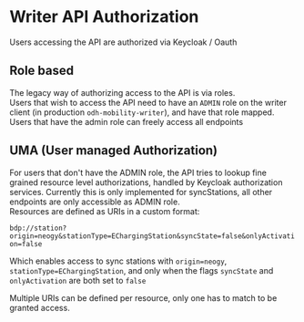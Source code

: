 <!--
SPDX-FileCopyrightText: NOI Techpark <digital@noi.bz.it>

SPDX-License-Identifier: CC0-1.0
-->
# Writer API Authorization
Users accessing the API are authorized via Keycloak / Oauth

## Role based
The legacy way of authorizing access to the API is via roles.  
Users that wish to access the API need to have an `ADMIN` role on the writer client (in production `odh-mobility-writer`), and have that role mapped.  
Users that have the admin role can freely access all endpoints

## UMA (User managed Authorization)
For users that don't have the ADMIN role, the API tries to lookup fine grained resource level authorizations, handled by Keycloak authorization services.
Currently this is only implemented for syncStations, all other endpoints are only accessible as ADMIN role.  
Resources are defined as URIs in a custom format:

`bdp://station?origin=neogy&stationType=EChargingStation&syncState=false&onlyActivation=false`

Which enables access to sync stations with `origin=neogy`, `stationType=EChargingStation`, and only when the flags `syncState` and `onlyActivation` are both set to `false`  

Multiple URIs can be defined per resource, only one has to match to be granted access.


